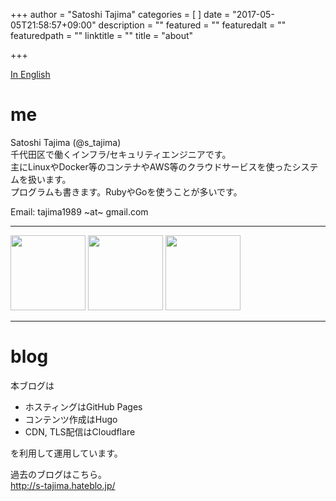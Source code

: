 +++
author = "Satoshi Tajima"
categories = [  ]
date = "2017-05-05T21:58:57+09:00"
description = ""
featured = ""
featuredalt = ""
featuredpath = ""
linktitle = ""
title = "about"

+++

[In English](/about_en/)

# me

Satoshi Tajima (@s_tajima)  
千代田区で働くインフラ/セキュリティエンジニアです。  
主にLinuxやDocker等のコンテナやAWS等のクラウドサービスを使ったシステムを扱います。  
プログラムも書きます。RubyやGoを使うことが多いです。  
  
Email: tajima1989 ~at~ gmail.com

---
 
<a href="https://www.credly.com/badges/e9685c53-3066-4b4c-a3f5-054efebcd4b1"><img width="120px" src="/offensive-security-certified-professional-oscp.png" /></a>
<a href="https://www.credly.com/badges/140aad5f-331f-4271-a3f8-2a79698c7906"><img width="120px" src="/certified-information-systems-security-professional-cissp.png" /></a>
<a href="https://www.credly.com/badges/fa8da6dc-bf10-4015-a252-0b8d2753ee29"><img width="120px" src="/aws-certified-security-specialty.png" /></a>

---

# blog

本ブログは

* ホスティングはGitHub Pages
* コンテンツ作成はHugo
* CDN, TLS配信はCloudflare

を利用して運用しています。

過去のブログはこちら。  
http://s-tajima.hateblo.jp/

